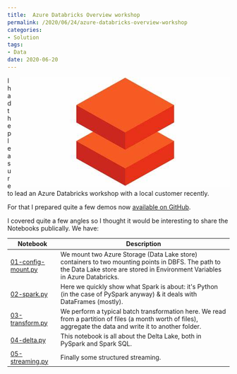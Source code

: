 ```yaml
---
title:  Azure Databricks Overview workshop
permalink: /2020/06/24/azure-databricks-overview-workshop
categories:
- Solution
tags:
- Data
date: 2020-06-20
---
```

<img style="float:right;padding-left:20px;" title="From pexels.com" src="/assets/posts/2020/2/azure-databricks-overview-workshop/azure-databricks.jpg" />

I had the pleasure to lead an Azure Databricks workshop with a local customer recently.

For that I prepared quite a few demos now [available on GitHub](https://github.com/vplauzon/databricks/tree/master/features-tour).

I covered quite a few angles so I thought it would be interesting to share the Notebooks publically.  We have:

Notebook|Description
-|-
[01-config-mount.py](https://github.com/vplauzon/databricks/blob/master/features-tour/notebooks/01-config-mount.py)|We mount two Azure Storage (Data Lake store) containers to two mounting points in DBFS.  The path to the Data Lake store are stored in Environment Variables in Azure Databricks.
[02-spark.py](https://github.com/vplauzon/databricks/blob/master/features-tour/notebooks/02-spark.py)|Here we quickly show what Spark is about:  it's Python (in the case of PySpark anyway) & it deals with DataFrames (mostly).
[03-transform.py](https://github.com/vplauzon/databricks/blob/master/features-tour/notebooks/03-transform.py)|We perform a typical batch transformation here.  We read from a partition of files (a month worth of files), aggregate the data and write it to another folder.
[04-delta.py](https://github.com/vplauzon/databricks/blob/master/features-tour/notebooks/04-delta.py)|This notebook is all about the Delta Lake, both in PySpark and Spark SQL.
[05-streaming.py](https://github.com/vplauzon/databricks/blob/master/features-tour/notebooks/05-streaming.py)|Finally some structured streaming.